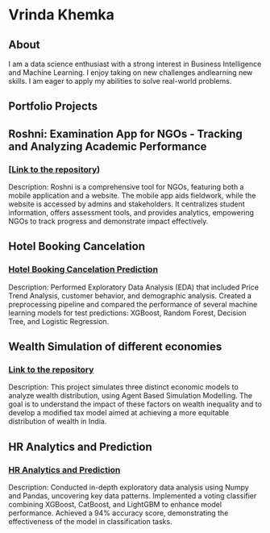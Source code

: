 # Vrinda Khemka
## About
I am a data science enthusiast with a strong interest in Business Intelligence and Machine Learning. I enjoy taking on new challenges andlearning new skills. I am eager to apply my abilities to solve real-world problems.
## 

## Portfolio Projects

## Roshni: Examination App for NGOs - Tracking and Analyzing Academic Performance

### [[Link to the repository](https://github.com/dikshantks/roshni/tree/evaluator-page))

Description: Roshni is a comprehensive tool for NGOs, featuring both a mobile application and a website. The mobile app aids fieldwork, while the website is accessed by admins and stakeholders. It centralizes student information, offers assessment tools, and provides analytics, empowering NGOs to track progress and demonstrate impact effectively.

## Hotel Booking Cancelation

### [Hotel Booking Cancelation Prediction](https://github.com/VrindaKhemka/Portfolio-Projects/blob/main/Nutrition%20Analysis%20of%20McDonald's%20Menu.ipynb)

Description: Performed Exploratory Data Analysis (EDA) that included Price Trend Analysis, customer behavior, and demographic analysis. Created a preprocessing pipeline and compared the performance of several machine learning models for test predictions: XGBoost, Random Forest, Decision Tree, and Logistic Regression.

## Wealth Simulation of different economies

### [Link to the repository](https://github.com/VrindaKhemka/WealthSimulation)

Description: This project simulates three distinct economic models to analyze wealth distribution, using Agent Based Simulation Modelling. The goal is to understand the impact of these factors on wealth inequality and to develop a modified tax model aimed at achieving a more equitable distribution of wealth in India.

## HR Analytics and Prediction

### [HR Analytics and Prediction](https://github.com/VrindaKhemka/Portfolio-Projects/blob/main/hr-analytics.ipynb)

Description: Conducted in-depth exploratory data analysis using Numpy and Pandas, uncovering key data patterns. Implemented a voting classifier combining XGBoost, CatBoost, and LightGBM to enhance model performance. Achieved a 94% accuracy score, demonstrating the effectiveness of the model in classification tasks.

